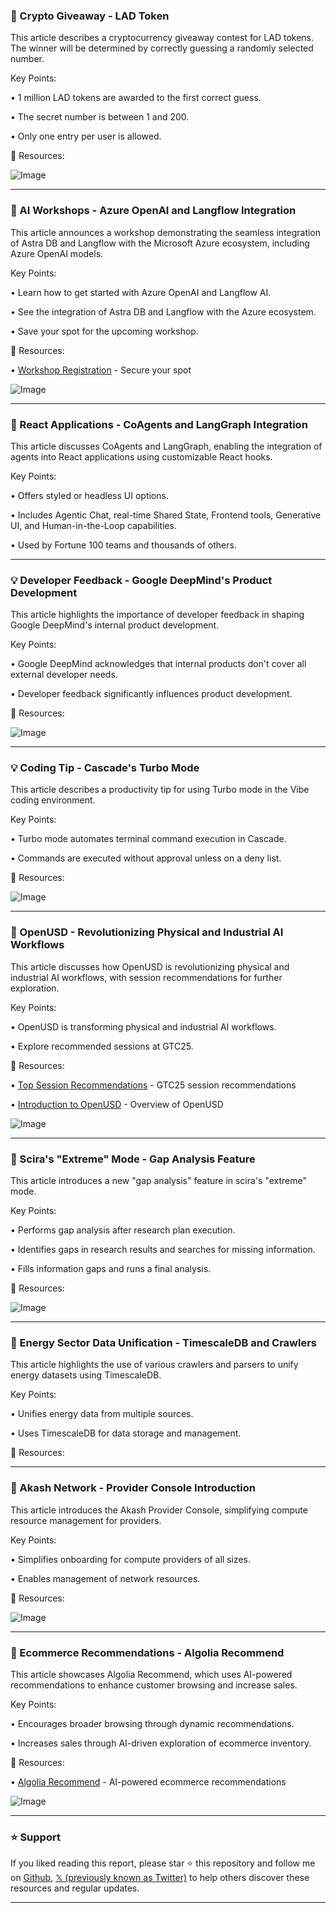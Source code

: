 ### 🤖 Crypto Giveaway - LAD Token

This article describes a cryptocurrency giveaway contest for LAD tokens.  The winner will be determined by correctly guessing a randomly selected number.

Key Points:

• 1 million LAD tokens are awarded to the first correct guess.


• The secret number is between 1 and 200.


• Only one entry per user is allowed.


🔗 Resources:

![Image](https://pbs.twimg.com/media/GkGrmgjWkAAjvgx?format=jpg&name=small)


---
### 🚀 AI Workshops - Azure OpenAI and Langflow Integration

This article announces a workshop demonstrating the seamless integration of Astra DB and Langflow with the Microsoft Azure ecosystem, including Azure OpenAI models.

Key Points:

• Learn how to get started with Azure OpenAI and Langflow AI.


•  See the integration of Astra DB and Langflow with the Azure ecosystem.


• Save your spot for the upcoming workshop.


🔗 Resources:

• [Workshop Registration](https://dtsx.io/4k7qtJs) - Secure your spot


![Image](https://pbs.twimg.com/media/GkGr3GbXAAAfl5C?format=jpg&name=small)


---
### 🤖  React Applications - CoAgents and LangGraph Integration

This article discusses CoAgents and LangGraph, enabling the integration of agents into React applications using customizable React hooks.

Key Points:

• Offers styled or headless UI options.


• Includes Agentic Chat, real-time Shared State, Frontend tools, Generative UI, and Human-in-the-Loop capabilities.


• Used by Fortune 100 teams and thousands of others.



---
### 💡 Developer Feedback - Google DeepMind's Product Development

This article highlights the importance of developer feedback in shaping Google DeepMind's internal product development.

Key Points:

• Google DeepMind acknowledges that internal products don't cover all external developer needs.


• Developer feedback significantly influences product development.



🔗 Resources:

![Image](https://pbs.twimg.com/ext_tw_video_thumb/1891921115561545728/pu/img/ot3-_UbCwuvo88NR.jpg)


---
### 💡 Coding Tip - Cascade's Turbo Mode

This article describes a productivity tip for using Turbo mode in the Vibe coding environment.

Key Points:

• Turbo mode automates terminal command execution in Cascade.


• Commands are executed without approval unless on a deny list.



🔗 Resources:

![Image](https://pbs.twimg.com/ext_tw_video_thumb/1891980795772010497/pu/img/blAwCtLruoJkLItw.jpg)


---
### 🤖 OpenUSD - Revolutionizing Physical and Industrial AI Workflows

This article discusses how OpenUSD is revolutionizing physical and industrial AI workflows, with session recommendations for further exploration.

Key Points:

• OpenUSD is transforming physical and industrial AI workflows.


•  Explore recommended sessions at GTC25.



🔗 Resources:

• [Top Session Recommendations](https://nvda.ws/4jOy7Ih) - GTC25 session recommendations


• [Introduction to OpenUSD](https://nvda.ws/4k6Yyck) - Overview of OpenUSD


![Image](https://pbs.twimg.com/amplify_video_thumb/1891980663701553152/img/VFTU2iz9rYCOgDj5.jpg)


---
### 🤖 Scira's "Extreme" Mode - Gap Analysis Feature

This article introduces a new "gap analysis" feature in scira's "extreme" mode.

Key Points:

•  Performs gap analysis after research plan execution.


•  Identifies gaps in research results and searches for missing information.


•  Fills information gaps and runs a final analysis.


🔗 Resources:

![Image](https://pbs.twimg.com/ext_tw_video_thumb/1891931720489844737/pu/img/qYATbDkt_Raqne57.jpg)


---
### 🤖 Energy Sector Data Unification - TimescaleDB and Crawlers

This article highlights the use of various crawlers and parsers to unify energy datasets using TimescaleDB.

Key Points:

•  Unifies energy data from multiple sources.


• Uses TimescaleDB for data storage and management.


🔗 Resources:


---
### 🚀 Akash Network - Provider Console Introduction

This article introduces the Akash Provider Console, simplifying compute resource management for providers.

Key Points:

•  Simplifies onboarding for compute providers of all sizes.


•  Enables management of network resources.


🔗 Resources:

![Image](https://pbs.twimg.com/media/GkF7PubWEAAlNqa?format=jpg&name=small)


---
### 🚀 Ecommerce Recommendations - Algolia Recommend

This article showcases Algolia Recommend, which uses AI-powered recommendations to enhance customer browsing and increase sales.

Key Points:

•  Encourages broader browsing through dynamic recommendations.


• Increases sales through AI-driven exploration of ecommerce inventory.


🔗 Resources:

• [Algolia Recommend](https://bit.ly/3ROQtNh) -  AI-powered ecommerce recommendations


![Image](https://pbs.twimg.com/media/GkFjiDKWgAA3akL?format=jpg&name=small)


---

### ⭐️ Support

If you liked reading this report, please star ⭐️ this repository and follow me on [Github](https://github.com/Drix10), [𝕏 (previously known as Twitter)](https://x.com/DRIX_10_) to help others discover these resources and regular updates.

---